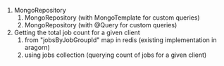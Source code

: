 1. MongoRepository
   1. MongoRepository (with MongoTemplate for custom queries)
   2. MongoRepository (with @Query for custom queries)
2. Getting the total job count for a given client
   1. from "jobsByJobGroupId" map in redis (existing implementation in aragorn)
   2. using jobs collection (querying count of jobs for a given client)
